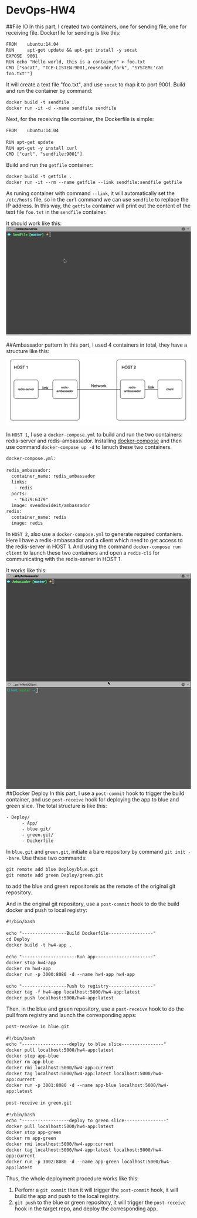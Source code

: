 # DevOps-HW4
##File IO
In this part, I created two containers, one for sending file, one for receiving file. Dockerfile for sending 
is like this:
```
FROM    ubuntu:14.04
RUN     apt-get update && apt-get install -y socat
EXPOSE  9001
RUN echo "Hello world, this is a container" > foo.txt
CMD ["socat", "TCP-LISTEN:9001,reuseaddr,fork", "SYSTEM:'cat foo.txt'"]
```

It will create a text file "foo.txt", and use `socat` to map it to port 9001. Build and run the container 
by command:
```
docker build -t sendfile .
docker run -it -d --name sendfile sendfile
```
Next, for the receiving file container, the Dockerfile is simple:
```
FROM    ubuntu:14.04

RUN apt-get update
RUN apt-get -y install curl
CMD ["curl", "sendfile:9001"]
```
Build and run the `getfile` container:
```
docker build -t getfile .
docker run -it --rm --name getfile --link sendfile:sendfile getfile
```
As runing container with command `--link`, it will automatically set the `/etc/hosts` file, so in the `curl` command 
we can use `sendfile` to replace the IP address. In this way, the `getfile` container will print out the content of the text file 
`foo.txt` in the `sendfile` container.

It should work like this:
![image](pics/fileio.gif)

##Ambassador pattern
In this part, I used 4 containers in total, they have a structure like this:
![image](pics/ambassador.png)

In `HOST 1`, I use a `docker-compose.yml` to build and run the two containers: redis-server and 
redis-ambassador. Installing [docker-compose](https://docs.docker.com/compose/install/) and then use command 
`docker-compose up -d` to lanuch these two containers.
```
docker-compose.yml:

redis_ambassador:
  container_name: redis_ambassador
  links:
   - redis
  ports:
   - "6379:6379"
  image: svendowideit/ambassador
redis:
  container_name: redis
  image: redis
```

In `HOST 2`, also use a `docker-compose.yml` to generate required contaniers. Here I have a redis-ambassador 
and a client which need to get access to the redis-server in HOST 1. And using the command `docker-compose run client` to launch 
these two containers and open a `redis-cli` for communicating with the redis-server in HOST 1.

It works like this:
![image](pics/ambassador.gif)
##Docker Deploy
In this part, I use a `post-commit` hook to trigger the build container, and use `post-receive` hook for deploying the app to blue and green slice. 
The total structure is like this:
```
- Deploy/
      - App/
	  - blue.git/
	  - green.git/
	  - Dockerfile
```

In `blue.git` and `green.git`, initiate a bare repository by command `git init --bare`. Use these two commands:
```
git remote add blue Deploy/blue.git
git remote add green Deploy/green.git
``` 
to add the blue and green repositoreis as the remote of the original git repository. 

And in the original git repository, use a `post-commit` hook to do the build docker and push to local registry:
```
#!/bin/bash

echo "-----------------Build Dockerfile-----------------"
cd Deploy
docker build -t hw4-app .

echo "---------------------Run app----------------------"
docker stop hw4-app
docker rm hw4-app
docker run -p 3000:8080 -d --name hw4-app hw4-app

echo "-----------------Push to registry-----------------"
docker tag -f hw4-app localhost:5000/hw4-app:latest
docker push localhost:5000/hw4-app:latest
```

Then, in the blue and green repository, use a `post-receive` hook to do the pull from registry and launch the corresponding apps:
```
post-receive in blue.git

#!/bin/bash
echo "------------------deploy to blue slice----------------"
docker pull localhost:5000/hw4-app:latest
docker stop app-blue
docker rm app-blue
docker rmi localhost:5000/hw4-app:current
docker tag localhost:5000/hw4-app:latest localhost:5000/hw4-app:current
docker run -p 3001:8080 -d --name app-blue localhost:5000/hw4-app:latest

post-receive in green.git

#!/bin/bash
echo "------------------deploy to green slice----------------"
docker pull localhost:5000/hw4-app:latest
docker stop app-green
docker rm app-green
docker rmi localhost:5000/hw4-app:current
docker tag localhost:5000/hw4-app:latest localhost:5000/hw4-app:current
docker run -p 3002:8080 -d --name app-green localhost:5000/hw4-app:latest
```

Thus, the whole deployment procedure works like this:
1. Perfomr a `git commit` then it will trigger the `post-commit` hook, it will build the app and push to the local registry.
2. `git push` to the blue or green repository, it will trigger the `post-receive` hook in the target repo, and deploy the corresponding app. 